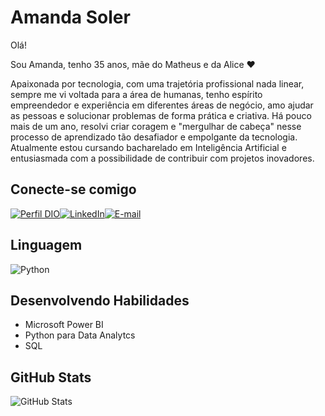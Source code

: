 # Amanda Soler


Olá! 

Sou Amanda, tenho 35 anos, mãe do Matheus e da Alice ❤

Apaixonada por tecnologia, com uma trajetória profissional nada linear, sempre me vi voltada para a área de humanas, tenho espírito empreendedor e experiência em diferentes áreas de negócio, amo ajudar as pessoas e solucionar problemas de forma prática e criativa. 
Há pouco mais de um ano, resolvi criar coragem e "mergulhar de cabeça" nesse processo de aprendizado tão desafiador e empolgante da tecnologia. Atualmente estou cursando bacharelado em Inteligência Artificial e entusiasmada com a possibilidade de contribuir com projetos inovadores.


## Conecte-se comigo

[![Perfil DIO](https://img.shields.io/badge/-Meu%20Perfil%20na%20DIO-000?style=for-the-badge)](https://www.dio.me/users/soler_amanda)[![LinkedIn](https://img.shields.io/badge/LinkedIn-000?style=for-the-badge&logo=linkedin&logoColor=white)](https://www.linkedin.com/in/amanda-soller/)[![E-mail](https://img.shields.io/badge/-Email-000?style=for-the-badge&logo=microsoft-outlook&logoColor=E94D5F)](mailto:soler.amanda@gmail.com)

## Linguagem
![Python](https://img.shields.io/badge/python-3670A0?style=for-the-badge&logo=python&logoColor=ffdd54)

## Desenvolvendo Habilidades
- Microsoft Power BI
- Python para Data Analytcs
- SQL

## GitHub Stats
![GitHub Stats](https://github-readme-stats.vercel.app/api?username=Amandasoler&theme=transparent&bg_color=000&border_color=30A3DC&show_icons=true&icon_color=30A3DC&title_color=E94D5F&text_color=FFF)
